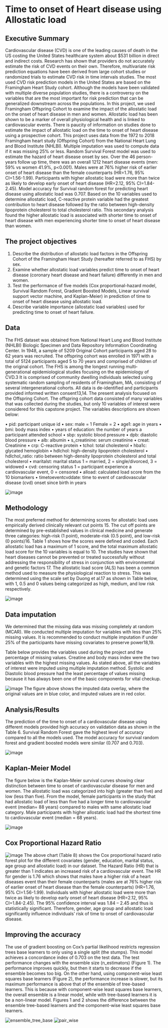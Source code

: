 # Time to onset of Heart disease using Allostatic load

## Executive Summary
Cardiovascular disease (CVD) is one of the leading causes of death in the US costing the United States healthcare system about $531 billion in direct and indirect costs. Research has shown that providers do not accurately estimate the risk of CVD events on their own. Therefore, multivariate risk prediction equations have been derived from large cohort studies or randomized trials to estimate CVD risk in time intervals studies. The most used CVD risk prediction models in the United States are based on the Framingham Heart Study cohort. Although the models have been validated with multiple diverse population studies, there is a controversy on the variables that are the most important for risk prediction that can be generalized downstream across the populations. In this project, we used Framingham Offspring Cohort to examine the impact of the allostatic load on the onset of heart disease in men and women. Allostatic load has been shown to be a marker of overall physiological health and is linked to cardiovascular events. There is paucity of information on studies done to estimate the impact of allostatic load on the time to onset of heart disease using a prospective cohort. This project uses data from the 1972 to 2018 Framingham heart study (Offspring Cohort) from the National Heart Lung and Blood Institute (NHLBI). Multiple imputation was used to compute data if it was missing 25% or less. Random Survival Forest model was used to estimate the hazard of heart disease onset by sex. Over the 46 person-years follow up time, there was an overall 1212 heart disease events (men: 59% vs women 41.9%, p<0.001). Males were at 76% higher risk of earlier onset of heart disease than the female counterparts (HR=1.76, 95% CI=1.56-1.99). Participants with higher allostatic load were more than twice as likely to develop early onset of heart disease (HR=2.12, 95% CI=1.84-2.45). Model accuracy for Survival random forest for predicting heart disease using allostatic load was 0.707. Based on the 10 variables used to determine allostatic load, C-reactive protein variable had the greatest contribution to heart disease followed by the ratio between high-density lipoprotein cholesterol to total cholesterol ratio. This secondary analysis found the higher allostatic load is associated with shorter time to onset of heart disease with men experiencing shorter time to onset of heart disease than women.

## The project objectives
1.	Describe the distribution of allostatic load factors in the Offspring Cohort of the Framingham Heart Study (hereafter referred to as FHS) by sex.
2.	Examine whether allostatic load variables predict time to onset of heart disease (coronary heart disease and heart failure) differently in men and women.
3.	Test the performance of five models (Cox proportional-hazard model, Survival Random Forest, Gradient Boosted Models, Linear survival support vector machine, and Kaplan-Meier) in prediction of time to onset of heart disease using allostatic load.
4.	Describe variable importance (allostatic load variables) used for predicting time to onset of heart failure.

## Data
The FHS dataset was obtained from National Heart Lung and Blood Institute (NHLBI) Biologic Specimen and Data Repository Information Coordinating Center. In 1948, a sample of 5209 Original Cohort participants aged 28 to 62 years was recruited. The offspring cohort was enrolled in 1971 with a total of 5124 participants aged 5 to 70 years and comprised of children of the original cohort. The FHS is among the longest running multi‐generational epidemiological studies focusing on the epidemiology of CVD.3 It is comprised of community dwelling individuals selected using systematic random sampling of residents of Framingham, MA, consisting of several intergenerational cohorts. All data is de-identified and participants provided informed written consent13,14. The present analysis focused on the Offspring Cohort. The offspring cohort data consisted of many variables that was collected during the studies, but only 10 variables of interest were considered for this capstone project. The variables descriptions are shown below:

•	pid: participant unique id
•	sex: male = 1 Female = 2
•	age1: age in years
•	bmi: body mass index
•	years of education: the number of years a participant attended school
•	sbp: systolic blood pressure
•	dpb: diastolic blood pressure
•	alb: albumin
•	s_creatinine: serum creatinine
•	creat: Creatinine
•	crp: C-reactive protein
•	tchol: total cholesterol
•	hba1c: glycated hemoglobin
•	hdlchol: high-density lipoprotein cholesterol
•	hdlchol_ratio: ratio between high-density lipoprotein cholesterol and total cholesterol
•	maritalst: marital status 1 = married, 2 = single/divorced, 3 = widowed
•	cvd: censoring status 1 = participant experience a cardiovascular event, 0 = censored
•	alload: calculated load score from the 10 biomarkers
•	timetoeventcvddate: time to event of cardiovascular disease (cvd) onset since birth in years

![image](images/CVD_events_distributions.png)

## Methodology
The most preferred method for determining scores for allostatic load uses empirically derived clinically relevant cut points 15. The cut off points are determined by pre-established values in clinical medicine and generate three categories: high-risk (1 point), moderate-risk (0.5 point), and low-risk (0 points)16. Table 1 shows how the scores were defined and coded. Each allostatic load has a maximum of 1 score, and the total maximum allostatic load score for the 10 variables is equal to 10.
The studies have shown that heart diseases cannot be prevented or treated successfully without addressing the responsibility of stress in conjunction with environmental and genetic factors 17. The allostatic load score (ALS) has been a common method used to measure the physiological reaction to stress. This was determined using the scale set by Duong et al.17 as shown in Table below, with 1, 0.5 and 0 values being categorized as high, medium, and low risk respectively.

![image](images/allostatic_load.png)

## Data imputation
We determined that the missing data was missing completely at random (MCAR). We conducted multiple imputation for variables with less than 25% missing values. It is recommended to conduct multiple imputation if under 25% of the participants have missing covariates to preserve power18,19.

Table below provides the variables used during the project and the percentage of missing values. Creatine and body mass index were the two variables with the highest missing values. As stated above, all the variables of interest were imputed using multiple imputation method. Systolic and Diastolic blood pressure had the least percentage of values missing because it has always been one of the basic components for vital checkup.

![image](images/imputation.png)
The figure above shows the imputed data overlay, where the original values are in blue color, and imputed values are in red color.

## Analysis/Results

The prediction of the time to onset of a cardiovascular disease using different models provided high accuracy on validation data as shown in the Table 6. Survival Random Forest gave the highest level of accuracy compared to all the models used. The model accuracy for survival random forest and gradient boosted models were similar (0.707 and 0.703).

![image](images/model_accuracy.png)  

## Kaplan-Meier Model
The figure below is the Kaplan-Meier survival curves showing clear distinction between time to onset of cardiovascular disease for men and women. The allostatic load was categorized into high (greater than five) and low (less than five). From the model, female participants in the study that had allostatic load of less than five had a longer time to cardiovascular event (median= 88 years) compared to males with same allostatic load category. Male participants with higher allostatic load had the shortest time to cardiovascular event (median = 68 years).

![image](images/Kaplan-Meier.png)


## Cox Proportional Hazard Ratio

![image](images/cox_model.png)
The above chart (Table 8) shows the Cox proportional hazard ratio forest plot for the different covariates (gender, education, marital status, age group and allostatic load) in our dataset. The Hazard Ratio (HR) that is greater than 1 indicates an increased risk of a cardiovascular event. The HR for gender is 1.76 which shows that males have a higher risk of a heart diseases event than their female counterparts (males are at 76% higher risk of earlier onset of heart disease than the female counterparts) (HR=1.76, 95% CI=1.56-1.99). Individuals with higher allostatic load were more than twice as likely to develop early onset of heart disease (HR=2.12, 95% CI=1.84-2.45). The 95% confidence interval was 1.84 – 2.45 and thus is statistically significant. Therefore, gender, age group and allostatic load significantly influence individuals’ risk of time to onset of cardiovascular disease.


## Improving the accuracy
The use of gradient boosting on Cox’s partial likelihood restricts regression trees base learners to only using a single split (the stumps). This model achieves a concordance index of 0.703 on the test data. The test performance changes with the ensemble size (n_estimators) (Figure 1). The performance improves quickly, but then it starts to decrease if the ensemble becomes too big. On the other hand, using component-wise least squares base learners (Figure 2), the performance increase is slower, but its maximum performance is above that of the ensemble of tree-based learners. This is because with component-wise least squares base learners, the overall ensemble is a linear model, while with tree-based learners it is be a non-linear model. Figures 1 and 2 shows the difference between the ensemble tree-based learners and the component-wise least squares base learners.

![ensemble_tree_base](images/ensemble_tree_based_learners.png)       ![pair_wise](images/pair_wise_tree_base_learners.png)
